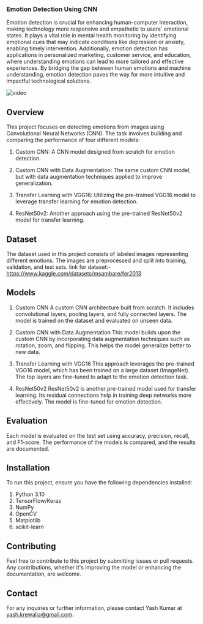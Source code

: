 ### Emotion Detection Using CNN
Emotion detection is crucial for enhancing human-computer interaction, making technology more responsive and empathetic to users' emotional states. It plays a vital role in mental health monitoring by identifying emotional cues that may indicate conditions like depression or anxiety, enabling timely intervention. Additionally, emotion detection has applications in personalized marketing, customer service, and education, where understanding emotions can lead to more tailored and effective experiences. By bridging the gap between human emotions and machine understanding, emotion detection paves the way for more intuitive and impactful technological solutions.

![video](https://drive.google.com/file/d/1T9jB9OZYvR0nyg20pPIBxhQ-Nymbd8oR/view?usp=sharing)

## Overview
This project focuses on detecting emotions from images using Convolutional Neural Networks (CNN). The task involves building and comparing the performance of four different models:

1. Custom CNN: A CNN model designed from scratch for emotion detection.

2. Custom CNN with Data Augmentation: The same custom CNN model, but with data augmentation techniques applied to improve generalization.

3. Transfer Learning with VGG16: Utilizing the pre-trained VGG16 model to leverage transfer learning for emotion detection.

4. ResNet50v2: Another approach using the pre-trained ResNet50v2 model for transfer learning.

## Dataset
The dataset used in this project consists of labeled images representing different emotions. The images are preprocessed and split into training, validation, and test sets.
link for dataset:- https://www.kaggle.com/datasets/msambare/fer2013

## Models
1. Custom CNN
A custom CNN architecture built from scratch. It includes convolutional layers, pooling layers, and fully connected layers. The model is trained on the dataset and evaluated on unseen data.

2. Custom CNN with Data Augmentation
This model builds upon the custom CNN by incorporating data augmentation techniques such as rotation, zoom, and flipping. This helps the model generalize better to new data.

3. Transfer Learning with VGG16
This approach leverages the pre-trained VGG16 model, which has been trained on a large dataset (ImageNet). The top layers are fine-tuned to adapt to the emotion detection task.

4. ResNet50v2
ResNet50v2 is another pre-trained model used for transfer learning. Its residual connections help in training deep networks more effectively. The model is fine-tuned for emotion detection.

## Evaluation
Each model is evaluated on the test set using accuracy, precision, recall, and F1-score. The performance of the models is compared, and the results are documented.

## Installation
To run this project, ensure you have the following dependencies installed:

1. Python 3.10
2. TensorFlow/Keras
3. NumPy
4. OpenCV
5. Matplotlib
6. scikit-learn

## Contributing
Feel free to contribute to this project by submitting issues or pull requests. Any contributions, whether it's improving the model or enhancing the documentation, are welcome.

## Contact
For any inquiries or further information, please contact Yash Kumar at yash.krewalia@gmail.com.
